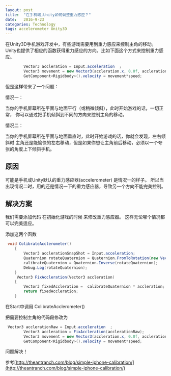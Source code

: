 ```yaml
---
layout: post
title:  "在手机端,Unity如何调整重力感应？"
date:   2016-9-23 
categories: Technology
tags: accelerometer Unity3D
---
```


在Unity3D手机游戏开发中，有些游戏需要用到重力感应来控制主角的移动。
Unity也提供了相应的函数获得重力感应的方向。比如下面这个方式来控制重力感应。

```c#
		Vector3 accleration = Input.acceleration  ;
        Vector3 movement = new Vector3(accleration.x, 0.0f, accleration.y);
        GetComponent<Rigidbody>().velocity = movement*speed;
```

但是这样带来了一个问题：

情况一：

当你的手机屏幕所在平面与地面平行（或稍微倾斜），此时开始游戏的话，一切正常，
你可以通过把手机倾斜到不同的方向来控制主角的移动。

情况二：

当你的手机屏幕所在平面与地面垂直时，此时开始游戏的话，你就会发现，左右倾斜时
主角还是能愉快的左右移动，但是如果你想让主角前后移动，必须以一个夸张的角度上下倾斜手机。


## 原因
可能是手机或Unity默认的重力感应器(accelerometer) 是情况一的样子。
所以当出现情况二时，用的还是情况一下的重力感应器，导致另一个方向不能完美控制。

## 解决方案
我们需要添加代码 在初始化游戏的时候  来修改重力感应器。
这样无论哪个情况都可以完美适应。

添加这两个函数
```c#
 void ColibrateAcclerometer()
    {
        Vector3 acclerationSnapShot = Input.acceleration;
        Quaternion rotateQuaternion = Quaternion.FromToRotation(new Vector3(0.0f,0.0f,-1),acclerationSnapShot);
        calibrateQuaternion = Quaternion.Inverse(rotateQuaternion);
        Debug.Log(rotateQuaternion);
    }
     Vector3 FixAccleration(Vector3 accleration)
    {
        Vector3 fixedAccleration =  calibrateQuaternion * accleration;
        return fixedAccleration;
    }
```
在Start中调用 ColibrateAcclerometer()

把需要控制主角的代码段修改为
```c#
 Vector3 acclerationRaw = Input.acceleration  ;
        Vector3 accleration = FixAccleration(acclerationRaw);
        Vector3 movement = new Vector3(accleration.x, 0.0f, accleration.y);
        GetComponent<Rigidbody>().velocity = movement*speed;
```

问题解决！

   
   
    

参考[http://theantranch.com/blog/simple-iphone-calibration/](http://theantranch.com/blog/simple-iphone-calibration/)